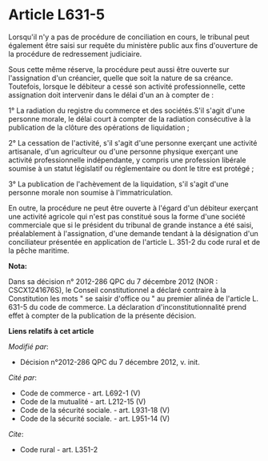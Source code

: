 # Article L631-5

Lorsqu'il n'y a pas de procédure de conciliation en cours, le tribunal peut également être saisi sur requête du ministère
public aux fins d'ouverture de la procédure de redressement judiciaire. 

Sous cette même réserve, la procédure peut aussi être ouverte sur l'assignation d'un créancier, quelle que soit la nature de
sa créance. Toutefois, lorsque le débiteur a cessé son activité professionnelle, cette assignation doit intervenir dans le
délai d'un an à compter de : 

1° La radiation du registre du commerce et des sociétés.S'il s'agit d'une personne morale, le délai court à compter de la
radiation consécutive à la publication de la clôture des opérations de liquidation ; 

2° La cessation de l'activité, s'il s'agit d'une personne exerçant une activité artisanale, d'un agriculteur ou d'une
personne physique exerçant une activité professionnelle indépendante, y compris une profession libérale soumise à un statut
législatif ou réglementaire ou dont le titre est protégé ; 

3° La publication de l'achèvement de la liquidation, s'il s'agit d'une personne morale non soumise à l'immatriculation. 

En outre, la procédure ne peut être ouverte à l'égard d'un débiteur exerçant une activité agricole qui n'est pas constitué
sous la forme d'une société commerciale que si le président du tribunal de grande instance a été saisi, préalablement à
l'assignation, d'une demande tendant à la désignation d'un conciliateur présentée en application de l'article L. 351-2 du
code rural et de la pêche maritime.

**Nota:**

Dans sa décision n° 2012-286 QPC du 7 décembre 2012 (NOR : CSCX1241676S), le Conseil constitutionnel a déclaré contraire à la
Constitution les mots " se saisir d'office ou " au premier alinéa de l'article L. 631-5 du code de commerce. La déclaration
d'inconstitutionnalité prend effet à compter de la publication de la présente décision.

**Liens relatifs à cet article**

_Modifié par_:

  - Décision n°2012-286 QPC du 7 décembre 2012, v. init.

_Cité par_:

  - Code de commerce - art. L692-1 (V)
  - Code de la mutualité - art. L212-15 (V)
  - Code de la sécurité sociale. - art. L931-18 (V)
  - Code de la sécurité sociale. - art. L951-14 (V)

_Cite_:

  - Code rural - art. L351-2
